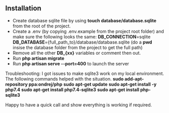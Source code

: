 
## Installation

- Create database sqlite file by using **touch database/database.sqlite** from the root of the project.
- Create a .env (by copying .env.example from the project root folder) and make sure the following looks the same:
**DB_CONNECTION**=sqlite
**DB_DATABASE**={full_path_to}/database/database.sqlite
(do a **pwd** insise the database folder from the project to get the full path)
- Remove all the other **DB_{xx}** variables or comment then out.
- Run **php artisan migrate**
- Run **php artisan serve --port=400** to launch the server

Troubleshooting:
I got issues to make sqlite3 work on my local environment. The following commands helped with the situation.
**sudo add-apt-repository ppa:ondrej/php**
**sudo apt-get update**
**sudo apt-get install -y php7.4**
**sudo apt-get install php7.4-sqlite3**
**sudo apt-get install php-sqlite3**

Happy to have a quick call and show everything is working if required.
